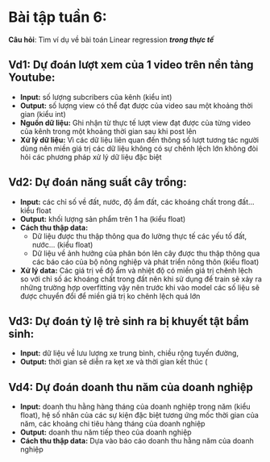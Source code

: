 # Bài tập tuần 6: 
**Câu hỏi**: Tìm ví dụ về bài toán Linear regression ***trong thực tế***

## Vd1: Dự đoán lượt xem của 1 video trên nền tảng Youtube:
- **Input:** số lượng subcribers cũa kênh (kiểu int)
- **Output:** số lượng view có thể đạt được của video sau một khoảng thời gian (kiểu int) 
- **Nguồn dữ liệu:** Ghi nhận từ thực tế lượt view đạt được của từng video của kênh trong một khoảng thời gian sau khi post lên
- **Xử lý dữ liệu:** Vì các dữ liệu liên quan đến thông số lượt tương tác người dùng nên miền giá trị các dữ liệu không có sự chênh lệch lớn không đòi hỏi các phương pháp xử lý dữ liệu đặc biệt

## Vd2: Dự đoán năng suất cây trồng:
- **Input:** các chỉ số về đất, nước, độ ẩm đất, các khoáng chất trong đất... kiểu float
- **Output:** khối lượng sản phẩm trên 1 ha (kiểu float)
- **Cách thu thập data:**
  + Dữ liệu được thu thập thông qua đo lường thực tế các yếu tố đất, nước... (kiểu float)
  + Dữ liệu về ảnh hưởng của phân bón lên cây được thu thập thông qua các báo cáo của bộ nông nghiệp và phát triển nông thôn (kiểu float)
- **Xử lý data:**
Các giá trị về độ ẩm và nhiệt độ có miền giá trị chênh lệch so với chỉ số ác khoáng chất trong đất nên khi sử dụng để train sẽ xảy ra những trường hợp overfitting vậy nên trước khi vào model các số liệu sẽ được chuyển đổi để miền giá trị ko chênh lệch quá lớn 

## Vd3: Dự đoán tỷ lệ trẻ sinh ra bị khuyết tật bẩm sinh:
- **Input:** dữ liệu về lưu lượng xe trung bình, chiều rộng tuyến đường, 
- **Output:** thời gian sẽ diễn ra kẹt xe và thời gian kết thúc (

## Vd4: Dự đoán doanh thu năm của doanh nghiệp
- **Input:** doanh thu hằng hàng tháng của doanh nghiệp trong năm (kiểu float), hệ số nhân của các sự kiện đặc biệt tương ứng mốc thời gian của năm, các khoảng chi tiêu hàng tháng của doanh nghiệp
- **Output:** doanh thu năm tiếp theo của doanh nghiệp
- **Cách thu thập data:**
Dựa vào báo cáo doanh thu hằng năm của doanh nghiệp 
